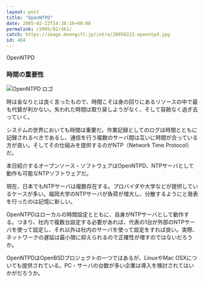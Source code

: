 ```yaml
---
layout: post
title: "OpenNTPD"
date: 2005-02-22T14:38:16+09:00
permalink: /2005/02/461/
catch: https://image.moongift.jp/intro/20050222-openntpd.jpg
id: 484
---
```

OpenNTPD  
<!--more-->

### 時間の重要性
  

![OpenNTPD ロゴ](https://image.moongift.jp/intro/20050222-openntpd.jpg "OpenNTPD ロゴ")

  

時は金なりとは良く言ったもので、時間こそは身の回りにあるリソースの中で最も代替が利かない。失われた時間は取り戻しようがなく、そして容赦なく過ぎ去っていく。

  

システムの世界においても時間は重要だ。作業記録としてのログは時間とともに記録されるべきであるし、通信を行う複数のサーバ間は互いに時間が合っている方が良い。そしてその仕組みを提供するのがNTP（Network Time Protocol）だ。

  

本日紹介するオープンソース・ソフトウェアはOpenNTPD、NTPサーバとして動作も可能なNTPソフトウェアだ。

  

現在、日本でもNTPサーバは複数存在する。プロバイダや大学などが提供しているケースが多い。福岡大学のNTPサーバが負荷が増大し、分散するようにと発表を行ったのは記憶に新しい。

  

OpenNTPDはローカルの時間設定とともに、自身がNTPサーバとして動作する。つまり、社内で複数台設定する必要があれば、代表の1台が外部のNTPサーバを使って設定し、それ以外は社内のサーバを使って設定をすれば良い。実際、ネットワークの遅延は最小限に抑えられるので正確性が増すのではないだろうか。

  

OpenNTPDはOpenBSDプロジェクトの一つではあるが、LinuxやMac OSXについても提供されている。PC・サーバの台数が多い企業は導入を検討されてはいかがだろうか。

  

